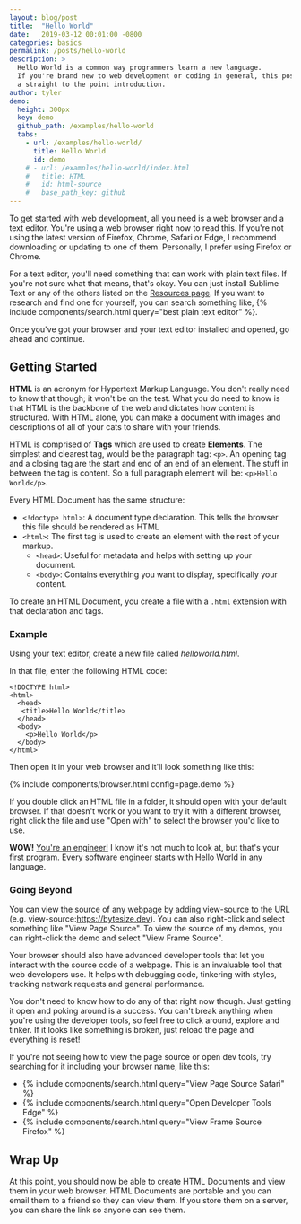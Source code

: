 ```yaml
---
layout: blog/post
title:  "Hello World"
date:   2019-03-12 00:01:00 -0800
categories: basics
permalink: /posts/hello-world
description: >
  Hello World is a common way programmers learn a new language.
  If you're brand new to web development or coding in general, this post is
  a straight to the point introduction.
author: tyler
demo:
  height: 300px
  key: demo
  github_path: /examples/hello-world
  tabs:
    - url: /examples/hello-world/
      title: Hello World
      id: demo
    # - url: /examples/hello-world/index.html
    #   title: HTML
    #   id: html-source
    #   base_path_key: github
---
```


To get started with web development, all you need is a web browser and a text editor. You're using a web browser right now to read this. If you're not using the latest version of Firefox, Chrome, Safari or Edge, I recommend downloading or updating to one of them. Personally, I prefer using Firefox or Chrome.

For a text editor, you'll need something that can work with plain text files. If you're not sure what that means, that's okay. You can just install Sublime Text or any of the others listed on the [Resources page](/resources). If you want to research and find one for yourself, you can search something like, {% include components/search.html query="best plain text editor" %}.

Once you've got your browser and your text editor installed and opened, go ahead and continue.

## Getting Started
**HTML** is an acronym for Hypertext Markup Language. You don't really need to know that though; it won't be on the test. What you do need to know is that HTML is the backbone of the web and dictates how content is structured. With HTML alone, you can make a document with images and descriptions of all of your cats to share with your friends.

HTML is comprised of **Tags** which are used to create **Elements**. The simplest and clearest tag, would be the paragraph tag: `<p>`. An opening tag and a closing tag are the start and end of an end of an element. The stuff in between the tag is content. So a full paragraph element will be:
`<p>Hello World</p>`.

Every HTML Document has the same structure:

* `<!doctype html>`: A document type declaration. This tells the browser this file should be rendered as HTML
* `<html>`: The first tag is used to create an element with the rest of your markup.
    * `<head>`: Useful for metadata and helps with setting up your document.
    * `<body>`:  Contains everything you want to display, specifically your content.

To create an HTML Document, you create a file with a `.html` extension with that declaration and tags.

### Example
Using your text editor, create a new file called *helloworld.html*.

In that file, enter the following HTML code:

<pre><code>&lt;!DOCTYPE html&gt;
&lt;html&gt;
  &lt;head&gt;
   &lt;title&gt;Hello World&lt;/title&gt;
  &lt;/head&gt;
  &lt;body&gt;
    &lt;p&gt;Hello World&lt;/p&gt;
  &lt;/body&gt;
&lt;/html&gt;</code></pre>

Then open it in your web browser and it'll look something like this:

{% include components/browser.html config=page.demo %}

If you double click an HTML file in a folder, it should open with your default browser. If that doesn't work or you want to try it with a different browser, right click the file and use "Open with" to select the browser you'd like to use.

**WOW!** [You're an engineer!](/posts/you-are-an-engineer) I know it's not much to look at, but that's your first program. Every software engineer starts with Hello World in any language.

### Going Beyond
You can view the source of any webpage by adding view-source to the URL (e.g. view-source:https://bytesize.dev). You can also right-click and select something like "View Page Source". To view the source of my demos, you can right-click the demo and select "View Frame Source".

Your browser should also have advanced developer tools that let you interact with the source code of a webpage. This is an invaluable tool that web developers use. It helps with debugging code, tinkering with styles, tracking network requests and general performance. 

You don't need to know how to do any of that right now though. Just getting it open and poking around is a success. You can't break anything when you're using the developer tools, so feel free to click around, explore and tinker. If it looks like something is broken, just reload the page and everything is reset!

If you're not seeing how to view the page source or open dev tools, try searching for it including your browser name, like this:

* {% include components/search.html query="View Page Source Safari" %}
* {% include components/search.html query="Open Developer Tools Edge" %}
* {% include components/search.html query="View Frame Source Firefox" %}

## Wrap Up
At this point, you should now be able to create HTML Documents and view them in your web browser. HTML Documents are portable and you can email them to a friend so they can view them. If you store them on a server, you can share the link so anyone can see them.
